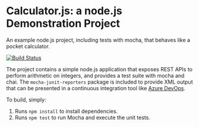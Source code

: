 Calculator.js: a node.js Demonstration Project
==============================================
An example node.js project, including tests with mocha, that behaves like
a pocket calculator.

[![Build Status](https://dev.azure.com/andersonquirinoaqa/Integrando%20o%20controle%20de%20origem%20externo%20com%20o%20Azure%20Pipelines/_apis/build/status/anderson-quirino.calculator?branchName=refs%2Fpull%2F1%2Fmerge)](https://dev.azure.com/andersonquirinoaqa/Integrando%20o%20controle%20de%20origem%20externo%20com%20o%20Azure%20Pipelines/_build/latest?definitionId=7&branchName=refs%2Fpull%2F1%2Fmerge)

The project contains a simple node.js application that exposes REST APIs
to perform arithmetic on integers, and provides a test suite with mocha
and chai.  The `mocha-junit-reporters` package is included to provide XML
output that can be presented in a continuous integration tool like
[Azure DevOps](https://azure.com/devops).

To build, simply:

1. Runs `npm install` to install dependencies.
2. Runs `npm test` to run Mocha and execute the unit tests.

